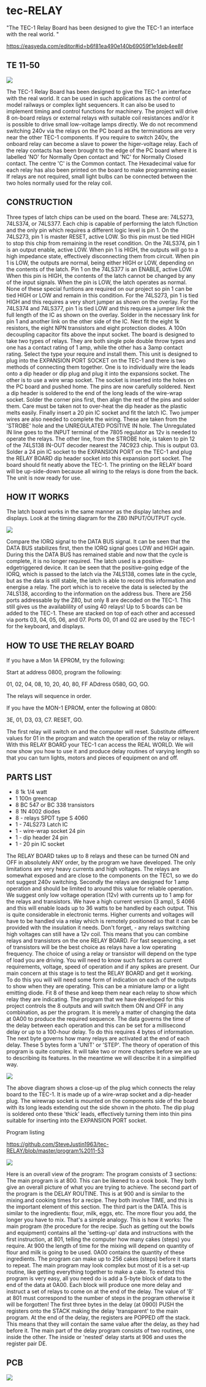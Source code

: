 # tec-RELAY

"The TEC-1 Relay Board has been designed to give the TEC-1 an interface with the real world. "

https://easyeda.com/editor#id=b6f81ea490e140b69059f1e1deb4ee8f


## TE 11-50

![](https://github.com/SteveJustin1963/tec-RELAY/blob/master/TE%20circuit.png)

The TEC-1 Relay Board has been designed to give the TEC-1 an interface with the real world. It can be used in such applications as the control of model railways or complex light sequencers. It can also be used to implement timing and control functions for machinery. The project will drive 8 on-board relays or external relays with suitable coil resistances and/or it is possible to drive small low-voltage lamps directly. We do not recommend switching 240v via the relays on the PC board as the terminations are very near the other TEC-1 components. If you require to switch 240v, the onboard relay can become a slave to power the higer-voltage relay. Each of the relay contacts has been brought to the edge of the PC board where it is labelled 'NO' for Normally Open contact and 'NC' for Normally Closed contact. The centre 'C' is the Common contact. The Hexadecimal value for each relay has also been printed on the board to make programming easier. If relays are not required, small light bulbs can be connected between the two holes normally used for the relay coil.

## CONSTRUCTION 
Three types of latch chips can be used on the board. These are: 74LS273, 74LS374, or 74LS377. Each chip is capable of performing the latch fUnction and the only pin which requires a different logic level is pin 1. On the 74LS273, pin 1 is master RESET, active LOW. So this pin must be tied HIGH to stop this chip from remaining in the reset condition.  On the 74LS374, pin 1 is an output  enable, active LOW. When pin 1 is HIGH, the outputs will go to a high impedance state, effectively disconnecting them from circuit. When pin 1 is LOW, the outputs are normal, being either HIGH or LOW, depending on the contents of the latch. Pin 1 on the 74LS377 is an ENABLE, active LOW. When this pin is HIGH, the contents of the latch cannot be changed by any of the input signals. When the pin is LOW, the latch operates as normal. None of these special funtions are required on our project so pin 1 can be tied HIGH or LOW and remain in this condition. For the 74LS273, pin 1 is tied HIGH and this requires a very short jumper as shown on the overlay. For the 74LS374 and 74LS377, pin 1 is tied LOW and this requires a jumper link the full length of the IC as shown on the overlay. Solder in the necessary link for pin 1 and another link on the other side of the IC. Next fit the eight 1k resistors, the eight NPN transistors and eight protection diodes. A 100n decoupling capacitor fits above the input socket. The board is designed to take two types of relays. They are both single pole double throw types and one has a contact rating of 1 amp, while the other has a 3amp contact rating. Select the type your require and install them. This unit is designed to plug into the EXPANSION PORT SOCKET on the TEC-1 and there is two methods of connecting them together. One is to individually wire the leads onto a dip header or dip plug and plug it into the expansions socket. The other is to use a wire wrap socket. The socket is inserted into the holes on the PC board and pushed home. The pins are now carefully soldered. Next a dip header is soldered to the end of the long leads of the wire-wrap socket. Solder the corner pins first, then align the rest of the pins and solder them. Care must be taken not to over-heat the dip header as the plastic melts easily. Finally insert a 20 pin IC socket and fit the latch IC. Two jumper wires are also needed to complete the wiring. These are taken from the 'STROBE' hole and the UNREGULATED POSITIVE IN hole. The Unregulated IN line goes to the INPUT terminal of the 7805 regulator as 12v is needed to operate the relays. The other line, from the STROBE hole, is taken to pin 12 of the 74LS138 IN-OUT decoder nearest the 74C923 chip. This is output 03. Solder a 24 pin IC socket to the EXPANSION PORT on the TEC-1 and plug the RELAY BOARD dip header socket into this expansion port socket. The board should fit neatly above the TEC-1. The printing on the RELAY board will be up-side-down because all wiring to the relays is done from the back. The unit is now ready for use.  

## HOW IT WORKS
The latch board works in the same manner as the display latches and displays. Look at the timing diagram for the Z80 INPUT/OUTPUT cycle.

![](https://github.com/SteveJustin1963/tec-RELAY/blob/master/timing.png)

Compare the IORQ signal to the DATA BUS signal. It can be seen that the DATA BUS stabilizes first, then the IORQ signal goes LOW and HIGH again. During this the DATA BUS has remained stable and now that the cycle is complete, it is no longer required. The latch used is a positive-edgetriggered device. It can be seen that the positive-going edge of the IORQ, which is passed to the latch via the 74LS138, comes late in the cycle, but as the data is still stable, the latch is able to record this information and energise a relay. The port which is to receive the data is selected by the 74LS138, according to the information on the address bus. There are 256 ports addressable by the Z80, but only 8 are decoded on the TEC-1. This still gives us the availablility of using 40 relays! Up to 5 boards can be added to the TEC-1. These are stacked on top of each other and accessed via ports 03, 04, 05, 06, and 07. Ports 00, 01 and 02 are used by the TEC-1 for the keyboard, and displays. 

## HOW TO USE THE RELAY BOARD
If you have a Mon 1A EPROM, try the following:

Start at address 0800, program the following: 

01, 02, 04, 08, 10, 20, 40, 80, FF ADdress 0580, GO, GO. 

The relays will sequence in order. 

If you have the MON-1 EPROM, enter the following at 0800: 

3E, 01, D3, 03, C7. RESET, GO. 

The first relay will switch on and the computer will reset. Substitute different values for 01 in the program and watch the operation of the relay or relays. With this RELAY BOARD your TEC-1 can access the REAL WORLD. We will now show you how to use it and produce delay routines of varying length so that you can turn lights, motors and pieces of equipment on and off. 

## PARTS LIST
* 8 1k 1/4 watt
* 1 100n greencap
* 8 BC 547 or BC 338 transistors
* 8 1N 4002 diodes
* 8 - relays SPDT type S 4060
* 1 - 74LS273 Latch IC
* 1 - wire-wrap socket 24 pin
* 1 - dip header 24 pin
* 1 - 20 pin IC socket

The RELAY BOARD takes up to 8 relays and these can be turned ON and OFF in absolutely ANY order, by the program we have developed. The only limitations are very heavy currents and high voltages. The relays are somewhat exposed and are close to the components on the TEC1, so we do not suggest 240v switching. Secondly the relays are designed for 1 amp operation and should be limited to around this value for reliable operation. We suggest only low voltage operation (12v) with currents up to 1 amp for the relays and transistors. We have a high current version (3 amp), S 4066 and this will enable loads up to 36 watts to be handled by each output. This is quite considerable in electronic terms. Higher currents and voltages will have to be handled via a relay which is remotely positioned so that it can be provided with the insulation it needs. Don't forget, - any relays switching high voltages can still have a 12v coil. This means that you can combine relays and transistors on the one RELAY BOARD. For fast sequencing, a set of transistors will be the best choice as relays have a low operating frequency. The choice of using a relay or transistor will depend on the type of load you are driving. You will need to know such factors as current requirements, voltage, speed of operation and if any spikes are present. Our main concern at this stage is to test the RELAY BOARD and get it working. To do this you will will need some form of indication on each of the outputs to show when they are operating. This can be a miniature lamp or a light emitting diode. Fit 8 of these and keep them near each relay to show which relay they are indicating. The program that we have developed for this project controls the 8 outputs and will switch them ON and OFF in any combination, as per the program. It is merely a matter of changing the data at 0A00 to produce the required sequence. The data governs the time of the delay between each operation and this can be set for a millisecond delay or up to a 100-hour delay. To do this requires 4 bytes of information. The next byte governs how many relays are activated at the end of each delay. These 5 bytes form a 'UNIT' or 'STEP'. The theory of operation of this program is quite complex. It will take two or more chapters before we are up to describing its features. In the meantime we will describe it in a simplified way.

![](https://github.com/SteveJustin1963/tec-RELAY/blob/master/plug.png)

The above diagram shows a close-up of the plug which connects the relay board to the TEC-1. It is made up of a wire-wrap socket and a dip-header plug. The wirewrap socket is mounted on the components side of the board with its long leads extending out the side shown in the photo. The dip plug is soldered onto these 'thick' leads, effectively turning them into thin pins suitable for inserting into the EXPANSION PORT socket.

Program listing

https://github.com/SteveJustin1963/tec-RELAY/blob/master/program%2011-53

![](https://github.com/SteveJustin1963/tec-RELAY/blob/master/DOES.png)

Here is an overall view of the program: The program consists of 3 sections: The main program is at 800. This can be likened to a cook book. They both give an overall picture of what you are trying to achieve. The second part of the program is the DELAY ROUTINE. This is at 900 and is similar to the mixing.and cooking times for a recipe. They both involve TIME, and this is the important element of this section. The third part is the DATA. This is similar to the ingredients: flour, milk, eggs, etc. The more flour you add, the longer you have to mix. That's a simple analogy. This is how it works: The main program (the procedure for the recipe. Such as getting out the  bowls and equipment) contains all the 'setting-up' data and instructions with the first instruction, at 801, telling the computer how many cakes (steps) you require. At 900 the length of time for the mixing will depend on quantity of flour and milk is going to be used. 0A00 contains the quantity of these ingredients. The program can make up to 256 cakes (steps) before it starts to repeat. The main program may look complex  but most of it is a set-up routine, like getting everything together to make a cake. To extend this program is very easy, all you need do is add a 5-byte block of data to the end of the data at 0A00. Each block will produce one more delay and instruct a set of relays to come on at the end of the delay. The value of 'B' at 801 must correspond to the number of steps in the program otherwise it will be forgotten! The first three bytes in the delay (at 0900) PUSH the registers onto the STACK making the delay 'transparent' to the main program. At the end of the delay, the registers are POPPED off the stack. This means that they will contain the same value after the delay, as they had before it. The main part of the delay program consists of two routines, one inside the other. The inside or 'nested' delay starts at 906 and uses the register pair DE.  

## PCB
![](https://github.com/SteveJustin1963/tec-RELAY/blob/master/pcb.png)







